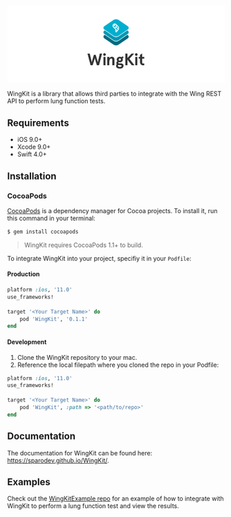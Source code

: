 ![WingKit: a Lung Function Test SDK](./wingkit-logo.png)

WingKit is a library that allows third parties to integrate with the Wing REST API to perform lung function tests.

## Requirements

- iOS 9.0+
- Xcode 9.0+
- Swift 4.0+

## Installation

### CocoaPods

[CocoaPods](http://cocoapods.org) is a dependency manager for Cocoa projects. To install it, run this command in your terminal:
```bash
$ gem install cocoapods
```

> WingKit requires CocoaPods 1.1+ to build.

To integrate WingKit into your project, specifiy it in your `Podfile`:

#### Production

```ruby
platform :ios, '11.0'
use_frameworks!

target '<Your Target Name>' do
    pod 'WingKit', '0.1.1'
end
```

#### Development

 1. Clone the WingKit repository to your mac.
 2. Reference the local filepath where you cloned the repo in your Podfile:

```ruby
platform :ios, '11.0'
use_frameworks!

target '<Your Target Name>' do
    pod 'WingKit', :path => '<path/to/repo>'
end
```

## Documentation

The documentation for WingKit can be found here: https://sparodev.github.io/WingKit/.

## Examples

Check out the [WingKitExample repo](https://github.com/sparodev/WingKitExample) for an example of how to integrate with WingKit to perform a lung function test and view the results.
